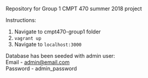Repository for Group 1 CMPT 470 summer 2018 project

Instructions:
1. Navigate to cmpt470-group1 folder
2. `vagrant up`
3. Navigate to `localhost:3000`

Database has been seeded with admin user:<br/>
Email - admin@email.com<br/>
Password - admin_password
